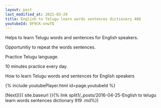 ```yaml
---
layout: post
last_modified_at: 2021-03-29
title: English to Telugu learn words sentences dictionary 488 
youtubeId: 0F9CK-onwTQ
---
```

 
 
Helps to learn Telugu words and sentences for English speakers.

Opportunitiy to repeat the words sentences. 

Practice Telugu language. 
 
10 minutes practice every day. 
 
How to learn Telugu words and sentences for English speakers 
 
{% include youtubePlayer.html id=page.youtubeId %}
 
 
[Next]({{ site.baseurl }}{% link  split1/_posts/2016-04-25-English to telugu learn words sentences dictionary 919 .md%})
 
